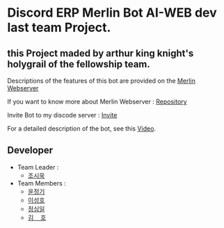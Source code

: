 # Discord ERP Merlin Bot AI-WEB dev last team Project.

## this Project maded by arthur king knight's holygrail of the fellowship team.

Descriptions of the features of this bot are provided on the [Merlin Webserver](https://merlindc.click/)

If you want to know more about Merlin Webserver : [Repository](https://github.com/joneheart/merlin_webserver)

Invite Bot to my discode server : [Invite](https://discord.com/api/oauth2/authorize?client_id=950766027535421460&permissions=8&scope=applications.commands%20bot)

For a detailed description of the bot, see this [Video](https://youtu.be/vVbSRfmq_n8).



## Developer

* Team Leader :
    - [조시욱](https://github.com/github01main)  
* Team Members :
    - [윤정기](https://github.com/lution88)
    - [이성호](https://github.com/Hosio123)
    - [정심일](https://github.com/joneheart)
    - [김 &nbsp;&nbsp; 호](https://github.com/hopaom)


